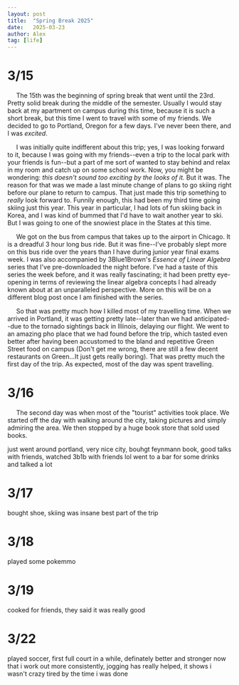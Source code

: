 ```yaml
---
layout: post
title:  "Spring Break 2025"
date:   2025-03-23
author: Alex
tag: [life]
---
```


# 3/15 
&nbsp;&nbsp;&nbsp;&nbsp; The 15th was the beginning of spring break that went until the 23rd. Pretty solid break during the middle of the semester. Usually I would stay back at my apartment on campus during this time, because it is such a short break, but this time I went to travel with some of my friends. We decided to go to Portland, Oregon for a few days. I've never been there, and I was *excited*. 

&nbsp;&nbsp;&nbsp;&nbsp; I was initially quite indifferent about this trip; yes, I was looking forward to it, because I was going with my friends--even a trip to the local park with your friends is fun--but a part of me sort of wanted to stay behind and relax in my room and catch up on some school work. Now, you might be wondering: *this doesn't sound too exciting by the looks of it.*
But it was. The reason for that was we made a last minute change of plans to go skiing right before our plane to return to campus. That just made this trip something to *really* look forward to. Funnily enough, this had been my third time going skiing just this year. This year in particular, I had lots of fun skiing back in Korea, and I was kind of bummed that I'd have to wait another year to ski. But I was going to one of the snowiest place in the States at this time. 

&nbsp;&nbsp;&nbsp;&nbsp; We got on the bus from campus that takes up to the airport in Chicago. It is a dreadful 3 hour long bus ride. But it was fine--I've probably slept more on this bus ride over the years than I have during junior year final exams week. I was also accompanied by 3Blue1Brown's *Essence of Linear Algebra* series that I've pre-downloaded the night before. I've had a taste of this series the week before, and it was really fascinating; it had been pretty eye-opening in terms of reviewing the linear algebra concepts I had already known about at an unparalleled perspective. More on this will be on a different blog post once I am finished with the series. 

&nbsp;&nbsp;&nbsp;&nbsp; So that was pretty much how I killed most of my travelling time. When we arrived in Portland, it was getting pretty late--later than we had anticipated--due to the tornado sightings back in Illinois, delaying our flight. We went to an amazing pho place that we had found before the trip, which tasted even better after having been accustomed to the bland and repetitive Green Street food on campus (Don't get me wrong, there are still a few decent restaurants on Green...It just gets really boring). That was pretty much the first day of the trip. As expected, most of the day was spent travelling.

# 3/16

&nbsp;&nbsp;&nbsp;&nbsp; The second day was when most of the "tourist" activities took place. We started off the day with walking around the city, taking pictures and simply admiring the area. We then stopped by a huge book store that sold used books. 

just went around portland, very nice city, bouhgt feynmann book, good talks with friends, watched 3b1b with friends lol went to a bar for some drinks and talked a lot

# 3/17 
bought shoe, skiing was insane best part of the trip

# 3/18 

played some pokemmo

# 3/19 

cooked for friends, they said it was really good

# 3/22 

played soccer, first full court in a while, definately better and stronger now that i work out more consistently, jogging has really helped, it shows i wasn't crazy tired by the time i was done